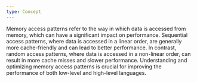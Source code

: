 ```yaml
---
type: Concept
---
```


Memory access patterns refer to the way in which data is accessed from memory, which can have a significant impact on performance. Sequential access patterns, where data is accessed in a linear order, are generally more cache-friendly and can lead to better performance. In contrast, random access patterns, where data is accessed in a non-linear order, can result in more cache misses and slower performance. Understanding and optimizing memory access patterns is crucial for improving the performance of both low-level and high-level languages.